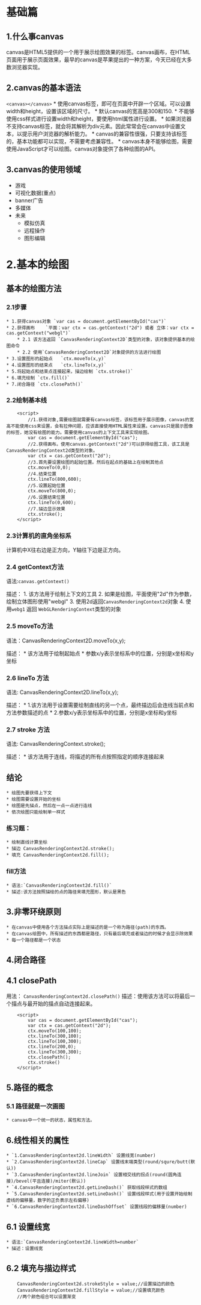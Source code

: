 # 基础篇

## 1.什么事canvas
canvas是HTML5提供的一个用于展示绘图效果的标签。canvas画布，在HTML页面用于展示页面效果，最早的canvas是苹果提出的一种方案，今天已经在大多数浏览器实现。

## 2.canvas的基本语法
`<canvas></canvas>`
    * 使用canvas标签，即可在页面中开辟一个区域。可以设置width和height，设置该区域的尺寸。
    * 默认canvas的宽高是300和150.
    * 不能够使用css样式进行设置width和height，要使用html属性进行设置。
    * 如果浏览器不支持canvas标签，就会将其解析为div元素。因此常常会在canvas中设置文本，以提示用户浏览器的解析能力。
    * canvas的兼容性很强，只要支持该标签的，基本功能都可以实现，不需要考虑兼容性。
    * canvas本身不能够绘图，需要使用JavaScript才可以绘图。canvas对象提供了各种绘图的API。


## 3.canvas的使用领域
   * 游戏
   * 可视化数据(重点)
   * banner广告
   * 多媒体
   * 未来
        * 模拟仿真
        * 远程操作
        * 图形编辑


# 2.基本的绘图

## 基本的绘图方法

### 2.1步骤
    * 1.获得canvas对象 `var cas = document.getElementById("cas")`
    * 2.获得画布    `平面：var ctx = cas.getContext("2d") 或者 立体：var ctx = cas.getContext("webgl")`
        * 2.1 该方法返回 `CanvasRenderingContext2D`类型的对象，该对象提供基本的绘图命令
        * 2.2 使用`CanvasRenderingContext2D`对象提供的方法进行绘图
    * 3.设置图形的起始点   `ctx.moveTo(x,y)`
    * 4.设置图形的结束点   `ctx.lineTo(x,y)`
    * 5.将起始点和结束点连接起来，描边绘制 `ctx.stroke()`
    * 6.填充绘制 `ctx.fill()`
    * 7.闭合路径 `ctx.closePath()`

### 2.2绘制基本线

```
    <script>
        //1.获得对象,需要绘图就需要有canvas标签，该标签用于展示图像，canvas的宽高不能使用css来设置，会有拉伸问题，应该直接使用HTML属性来设置。canvas只是展示图像的标签，她没有绘图的能力。需要使用canvas的上下文工具来实现绘图。
        var cas = document.getElementById("cas");
        //2.获得画布。使用canvas.getContext("2d")可以获得绘图工具，该工具是CanvasRenderingContext2d类型的对象。
        var ctx = cas.getContext("2d");
        //3.首先要设置绘图的起始位置。然后在起点的基础上在绘制其他点
        ctx.moveTo(0,0);
        //4.结束位置
        ctx.lineTo(800,600);
        //5.设置起始位置
        ctx.moveTo(800,0);
        //6.设置结束位置
        ctx.lineTo(0,600);
        //7.描边显示效果
        ctx.stroke();
    </script>
```
### 2.3计算机的直角坐标系

计算机中X往右边是正方向，Y轴往下边是正方向。

### 2.4 getContext方法

语法:`canvas.getContext()`

描述：
    1. 该方法用于绘制上下文的工具
    2. 如果是绘图，平面使用"2d"作为参数，绘制立体图形使用"webgl"
    3. 使用2d返回`CanvasRenderingContext2d`对象
    4. 使用`webg1` 返回 `WebGLRenderingContext`类型的对象

### 2.5 moveTo方法

语法：CanvasRenderingContext2D.moveTo(x,y);

描述：
    * 该方法用于绘制起始点
    * 参数x/y表示坐标系中的位置，分别是x坐标和y坐标


### 2.6 lineTo 方法

语法: CanvasRenderingContext2D.lineTo(x,y);

描述：
    * 1.该方法用于设置需要绘制直线的另一个点，最终描边后会连线当前点和方法参数描述的点
    * 2.参数x/y表示坐标系中的位置，分别是x坐标和y坐标


### 2.7 stroke 方法

语法: CanvasRenderingContext.stroke();

描述：
    * 该方法用于连线，将描述的所有点按照指定的顺序连接起来

## 结论
    * 绘图先要获得上下文
    * 绘图需要设置开始的坐标
    * 绘图是先描点，然后在一点一点进行连线
    * 依次绘图只能绘制单一样式

### 练习题：
    * 绘制直线计算坐标
    * 描边 CanvasRenderingContext2d.stroke();
    * 填充 CanvasRenderingContext2d.fill();

###  fill方法

    * 语法:`CanvasRenderingContext2d.fill()`
    * 描述:该方法按照描绘的点的路径来填充图形，默认是黑色

## 3.非零环绕原则
    * 在canvas中使用各个方法描点实际上是描述的是一个称为路径(path)的东西。
    * 在canvas绘图中，所有描述的东西都是路径，只有最后填充或者描边的时候才会显示除效果
    * 每一个路径都是一个状态

## 4.闭合路径

## 4.1 closePath

用法： `CanvasRenderingContext2d.closePath()`
描述：使用该方法可以将最后一个描点与最开始的描点自动连接起来。

```
    <script>
        var cas = document.getElementById("cas");
        var ctx = cas.getContext("2d");
        ctx.moveTo(100,100);
        ctx.lineTo(300,100);
        ctx.lineTo(100,300);
        ctx.lineTo(200,0);
        ctx.lineTo(300,300);
        ctx.closePath();
        ctx.stroke()
    </script>
```
## 5.路径的概念

### 5.1 路径就是一次画图
    * canvas中一个统一的状态，属性和方法。


## 6.线性相关的属性
    * `1.CanvasRenderingContext2d.lineWidth` 设置线宽(number)
    * `2.CanvasRenderingContext2d.lineCap` 设置线末端类型(round/squre/butt(默认))
    * `3.CanvasRenderingContext2d.lineJoin` 设置相交线的拐点(round(圆角连接)/bevel(平且连接)/miter(默认))
    * `4.CanvasRenderingContext2d.getLineDash()` 获取线段样式的数组
    * `5.CanvasRenderingContext2d.setLineDash()` 设置线段样式(用于设置开始绘制虚线的偏移量，数字的正负表示左右偏移)
    * `6.CanvasRenderingContext2d.lineDashOffset` 设置线段的偏移量(number)

##  6.1 设置线宽
    * 语法:`CanvasRenderingContext2d.lineWidth=number`
    * 描述：设置线宽


## 6.2 填充与描边样式
```
    CanvasRenderingContext2d.strokeStyle = value;//设置描边的颜色
    CanvasRenderingContext2d.fillStyle = value;//设置填充颜色
    //两个颜色组合可以设置渐变


```